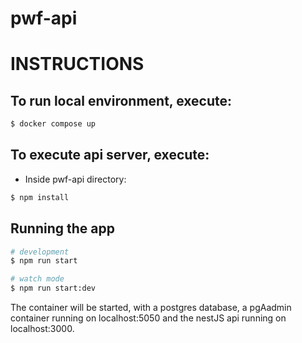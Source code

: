 # pwf-api

# INSTRUCTIONS

## To run local environment, execute:

```bash
$ docker compose up
```

## To execute api server, execute:

- Inside pwf-api directory:

```bash
$ npm install
```

## Running the app

```bash
# development
$ npm run start

# watch mode
$ npm run start:dev
```

The container will be started, with a postgres database, a pgAadmin container running on localhost:5050 and the nestJS api running on localhost:3000.

```

```

